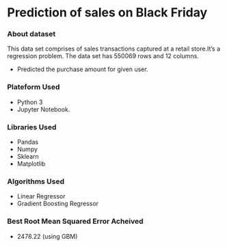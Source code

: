 # Prediction of sales on Black Friday
### About dataset
This data set comprises of sales transactions captured at a retail store.It’s a regression problem. The data set has 550069 rows and 12 columns.
* Predicted the purchase amount for given user.
### Plateform Used
* Python 3
* Jupyter Notebook.
### Libraries Used
* Pandas
* Numpy
* Sklearn
* Matplotlib
### Algorithms Used
* Linear Regressor
* Gradient Boosting Regressor
### Best Root Mean Squared Error Acheived
* 2478.22 (using GBM)
